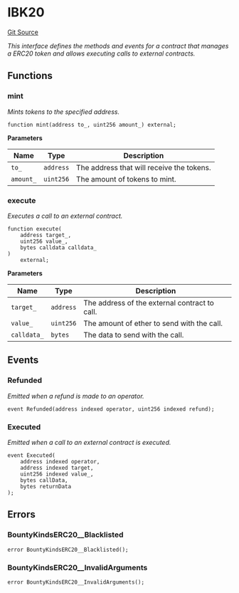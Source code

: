 # IBK20
[Git Source](https://github.com/ContractLabs/foundry-bountykinds-contract/blob/67e6855d3beabdf242cc0b51d9e53b087a5235b9/src/interfaces/IBK20.sol)

*This interface defines the methods and events for a contract that
manages a ERC20 token and allows executing
calls to external contracts.*


## Functions
### mint

*Mints tokens to the specified address.*


```solidity
function mint(address to_, uint256 amount_) external;
```
**Parameters**

|Name|Type|Description|
|----|----|-----------|
|`to_`|`address`|The address that will receive the tokens.|
|`amount_`|`uint256`|The amount of tokens to mint.|


### execute

*Executes a call to an external contract.*


```solidity
function execute(
    address target_,
    uint256 value_,
    bytes calldata calldata_
)
    external;
```
**Parameters**

|Name|Type|Description|
|----|----|-----------|
|`target_`|`address`|The address of the external contract to call.|
|`value_`|`uint256`|The amount of ether to send with the call.|
|`calldata_`|`bytes`|The data to send with the call.|


## Events
### Refunded
*Emitted when a refund is made to an operator.*


```solidity
event Refunded(address indexed operator, uint256 indexed refund);
```

### Executed
*Emitted when a call to an external contract is executed.*


```solidity
event Executed(
    address indexed operator,
    address indexed target,
    uint256 indexed value_,
    bytes callData,
    bytes returnData
);
```

## Errors
### BountyKindsERC20__Blacklisted

```solidity
error BountyKindsERC20__Blacklisted();
```

### BountyKindsERC20__InvalidArguments

```solidity
error BountyKindsERC20__InvalidArguments();
```

